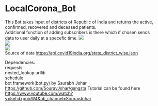 # LocalCorona_Bot
This Bot takes input of districts of Republic of India and returns the active, confirmed, recovered and deceased patients.  
Additional function of adding subscribers is there which if chosen sends data to user daily at a specefic time.
<img src="img1.png"> <br/>
<img src="img2.png"> <br/>
<img src="img3.png"> <br/>
Source of data https://api.covid19india.org/state_district_wise.json

Dependencies:   
  requests  
  nested_lookup 
  urllib  
  schedule  
  bot framework(bot.py) by Saurabh Johar https://github.com/SouravJohar/gangsta 
 Tutorial can be found here https://www.youtube.com/watch?v=5nhdxpoicW4&ab_channel=SouravJohar
  

